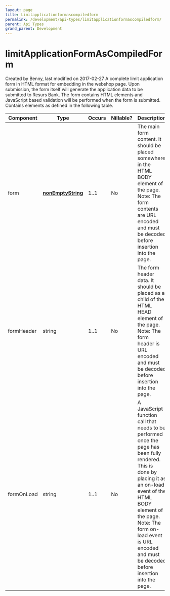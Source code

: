 ```yaml
---
layout: page
title: Limitapplicationformascompiledform
permalink: /development/api-types/limitapplicationformascompiledform/
parent: Api Types
grand_parent: Development
---
```




# limitApplicationFormAsCompiledForm 
Created by Benny, last modified on 2017-02-27
A complete limit application form in HTML format for embedding in the
webshop page. Upon submission, the form itself will generate the
application data to be submitted to Resurs Bank. The form contains HTML
elements and JavaScript based validation will be performed when the form
is submitted.  
Contains elements as defined in the following table.

| Component  | Type                                  | Occurs | Nillable? | Description                                                                                                                                                                                                                                                                       |
|------------|---------------------------------------|--------|-----------|-----------------------------------------------------------------------------------------------------------------------------------------------------------------------------------------------------------------------------------------------------------------------------------|
| form       | **[nonEmptyString](simple-types...)** | 1..1   | No        | The main form content. It should be placed somewhere in the HTML BODY element of the page. Note: The form contents are URL encoded and must be decoded before insertion into the page.                                                                                            |
| formHeader | string                                | 1..1   | No        | The form header data. It should be placed as a child of the HTML HEAD element of the page. Note: The form header is URL encoded and must be decoded before insertion into the page.                                                                                               |
| formOnLoad | string                                | 1..1   | No        | A JavaScript function call that needs to be performed once the page has been fully rendered. This is done by placing it as an on-load event of the HTML BODY element of the page. Note: The form on-load event is URL encoded and must be decoded before insertion into the page. |

